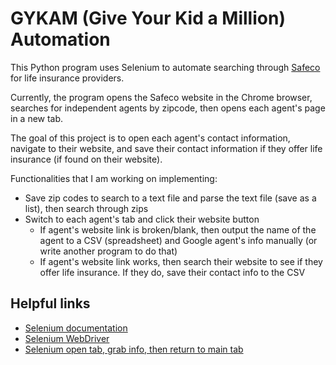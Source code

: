 # GYKAM (Give Your Kid a Million) Automation

This Python program uses Selenium to automate searching through [Safeco](https://www.safeco.com) for life insurance providers.

Currently, the program opens the Safeco website in the Chrome browser, searches for independent agents by zipcode, then opens each agent's page in a new tab.

The goal of this project is to open each agent's contact information, navigate to their website, and save their contact information if they offer life insurance (if found on their website).

Functionalities that I am working on implementing:
* Save zip codes to search to a text file and parse the text file (save as a list), then search through zips
* Switch to each agent's tab and click their website button
  * If agent's website link is broken/blank, then output the name of the agent to a CSV (spreadsheet) and Google agent's info manually (or write another program to do that)
  * If agent's website link works, then search their website to see if they offer life insurance. If they do, save their contact info to the CSV

## Helpful links
* [Selenium documentation](https://selenium-python.readthedocs.io/)
* [Selenium WebDriver](https://www.seleniumhq.org/projects/webdriver/)
* [Selenium open tab, grab info, then return to main tab](https://gist.github.com/lrhache/7686903)

